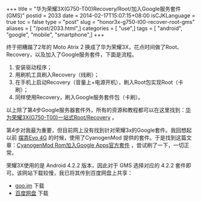 +++
title = "华为荣耀3X(G750-T00)Recovery/Root/加入Google服务套件(GMS)"
postid = 2033
date = 2014-02-17T15:07:15+08:00
isCJKLanguage = true
toc = false
type = "post"
slug = "honor3x-g750-t00-recover-root-gms"
aliases = [ "/post/2033.html",]
categories = [ "use",]
tags = [ "android", "google", "mobile", "smartphone",]
+++


终于把糟蹋了2年的 Moto Atrix 2 换成了华为荣耀3X，花点时间做了Root、Recovery，以及加入了Google服务套件，下面是流程。

1.  安装驱动程序；
2.  用刷机工具刷入Recovery（线刷）；
3.  在手机上启动Recovery（音量上+电源开机），刷入Root包实现Root（卡刷）；
4.  同样使用Recovery，刷入Google服务套件包（卡刷）。

以上除了第4步Google服务器套件外，所有的资源和教程都可以在这里找到：[华为荣耀3X(G750-T00)一站式Root/Recovery][1]
。

第4步对我最为重要，但目前网上没有找到针对荣耀3x的Google套件。我回想起以前 [摆弄Evo 4G][2] 的时候，使用了CyanogenMod 提供的套件。于是找到这篇文章：[CyanogenMod
Rom加入Google Apps官方套件][2] ，尝试刷了一下，一切正常。

荣耀3X使用的是 Android 4.2.2 版本，因此对于 GMS 选择对应的 4.2.2 套件即可。该网站下载较慢，我已将其传到百度网盘上共享：

-   [goo.im][3] 下载
-   [百度网盘][4] 下载

[1]: http://pan.baidu.com/s/1gdihxf1
[2]: https://blog.zengrong.net/post/1709.html
[3]: http://goo.im/gapps
[4]: http://pan.baidu.com/s/1ntoaN2L
